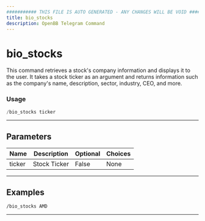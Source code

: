 ```yaml
---
########### THIS FILE IS AUTO GENERATED - ANY CHANGES WILL BE VOID ###########
title: bio_stocks
description: OpenBB Telegram Command
---
```


# bio_stocks

This command retrieves a stock's company information and displays it to the user. It takes a stock ticker as an argument and returns information such as the company's name, description, sector, industry, CEO, and more.

### Usage

```python wordwrap
/bio_stocks ticker
```

---

## Parameters

| Name | Description | Optional | Choices |
| ---- | ----------- | -------- | ------- |
| ticker | Stock Ticker | False | None |


---

## Examples

```
/bio_stocks AMD
```

---
